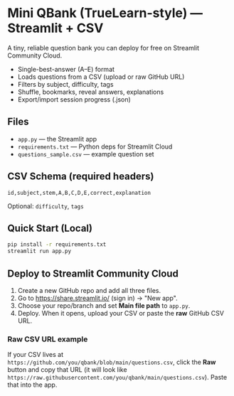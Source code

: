 # Mini QBank (TrueLearn-style) — Streamlit + CSV

A tiny, reliable question bank you can deploy for free on Streamlit Community Cloud.
- Single-best-answer (A–E) format
- Loads questions from a CSV (upload or raw GitHub URL)
- Filters by subject, difficulty, tags
- Shuffle, bookmarks, reveal answers, explanations
- Export/import session progress (.json)

## Files
- `app.py` — the Streamlit app
- `requirements.txt` — Python deps for Streamlit Cloud
- `questions_sample.csv` — example question set

## CSV Schema (required headers)
```text
id,subject,stem,A,B,C,D,E,correct,explanation
```
Optional: `difficulty`, `tags`

## Quick Start (Local)
```bash
pip install -r requirements.txt
streamlit run app.py
```

## Deploy to Streamlit Community Cloud
1. Create a new GitHub repo and add all three files.
2. Go to https://share.streamlit.io/ (sign in) → "New app".
3. Choose your repo/branch and set **Main file path** to `app.py`.
4. Deploy. When it opens, upload your CSV or paste the **raw** GitHub CSV URL.

### Raw CSV URL example
If your CSV lives at `https://github.com/you/qbank/blob/main/questions.csv`, click the **Raw** button and copy that URL (it will look like `https://raw.githubusercontent.com/you/qbank/main/questions.csv`). Paste that into the app.
